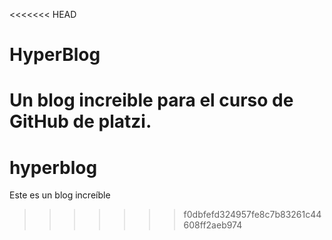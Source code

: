 <<<<<<< HEAD
# HyperBlog
Un blog increible para el curso de GitHub de platzi.
=======
# hyperblog
Este es un blog increíble
>>>>>>> f0dbfefd324957fe8c7b83261c44608ff2aeb974

